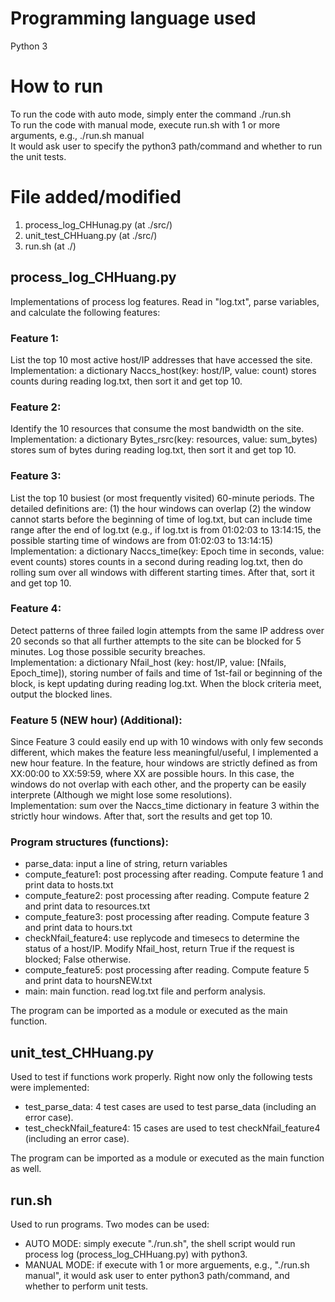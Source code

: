 # Programming language used
Python 3

# How to run
To run the code with auto mode, simply enter the command ./run.sh  
To run the code with manual mode, execute run.sh with 1 or more arguments, e.g., ./run.sh manual  
It would ask user to specify the python3 path/command and whether to run the unit tests.

# File added/modified
1. process_log_CHHunag.py (at ./src/)
2. unit_test_CHHuang.py (at ./src/)
3. run.sh (at ./)

## process_log_CHHuang.py

Implementations of process log features. Read in "log.txt", parse variables, and calculate the following features:

### Feature 1:
List the top 10 most active host/IP addresses that have accessed the site.  
Implementation: a dictionary Naccs_host(key: host/IP, value: count) stores counts during reading log.txt, then sort it and get top 10.

### Feature 2: 
Identify the 10 resources that consume the most bandwidth on the site.  
Implementation: a dictionary Bytes_rsrc(key: resources, value: sum_bytes) stores sum of bytes during reading log.txt, then sort it and get top 10.

### Feature 3:
List the top 10 busiest (or most frequently visited) 60-minute periods. The detailed definitions are: (1) the hour windows can overlap (2) the window cannot starts before the beginning of time of log.txt, but can include time range after the end of log.txt (e.g., if log.txt is from 01:02:03 to 13:14:15, the possible starting time of windows are from 01:02:03 to 13:14:15)  
Implementation: a dictionary Naccs_time(key: Epoch time in seconds, value: event counts) stores counts in a second during reading log.txt, then do rolling sum over all windows with different starting times. After that, sort it and get top 10.

### Feature 4: 
Detect patterns of three failed login attempts from the same IP address over 20 seconds so that all further attempts to the site can be blocked for 5 minutes. Log those possible security breaches.  
Implementation: a dictionary Nfail_host (key: host/IP, value: [Nfails, Epoch_time]), storing number of fails and time of 1st-fail or beginning of the block, is kept updating during reading log.txt. When the block criteria meet, output the blocked lines.

### Feature 5 (NEW hour) (Additional):
Since Feature 3 could easily end up with 10 windows with only few seconds different, which makes the feature less meaningful/useful, I implemented a new hour feature. In the feature, hour windows are strictly defined as from XX:00:00 to XX:59:59, where XX are possible hours. In this case, the windows do not overlap with each other, and the property can be easily interprete (Although we might lose some resolutions).  
Implementation: sum over the Naccs_time dictionary in feature 3 within the strictly hour windows. After that, sort the results and get top 10.

### Program structures (functions):
* parse_data: input a line of string, return variables
* compute_feature1: post processing after reading. Compute feature 1 and print data to hosts.txt
* compute_feature2: post processing after reading. Compute feature 2 and print data to resources.txt
* compute_feature3: post processing after reading. Compute feature 3 and print data to hours.txt
* checkNfail_feature4: use replycode and timesecs to determine the status of a host/IP. Modify Nfail_host, return True if the request is blocked; False otherwise.
* compute_feature5: post processing after reading. Compute feature 5 and print data to hoursNEW.txt
* main: main function. read log.txt file and perform analysis.

The program can be imported as a module or executed as the main function.

## unit_test_CHHuang.py

Used to test if functions work properly. Right now only the following tests were implemented:

* test_parse_data: 4 test cases are used to test parse_data (including an error case).
* test_checkNfail_feature4: 15 cases are used to test checkNfail_feature4 (including an error case).

The program can be imported as a module or executed as the main function as well.

## run.sh

Used to run programs. Two modes can be used:

* AUTO MODE: simply execute "./run.sh", the shell script would run process log (process_log_CHHuang.py) with python3.
* MANUAL MODE: if execute with 1 or more arguements, e.g., "./run.sh manual", it would ask user to enter python3 path/command, and whether to perform unit tests.

